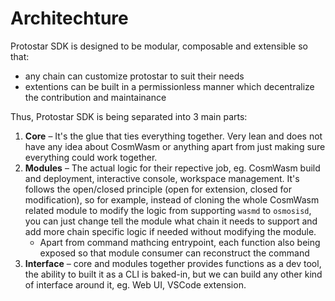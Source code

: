 # Architechture

Protostar SDK is designed to be modular, composable and extensible so that:

- any chain can customize protostar to suit their needs
- extentions can be built in a permissionless manner which decentralize the contribution and maintainance

Thus, Protostar SDK is being separated into 3 main parts:

1. **Core** – It's the glue that ties everything together. Very lean and does not have any idea about CosmWasm or anything apart from just making sure everything could work together.
2. **Modules** – The actual logic for their repective job, eg. CosmWasm build and deployment, interactive console, workspace management. It's follows the open/closed principle (open for extension, closed for modification), so for example, instead of cloning the whole CosmWasm related module to modify the logic from supporting `wasmd` to `osmosisd`, you can just change tell the module what chain it needs to support and add more chain specific logic if needed without modifying the module.
   - Apart from command mathcing entrypoint, each function also being exposed so that module consumer can reconstruct the command
3. **Interface** – core and modules together provides functions as a dev tool, the ability to built it as a CLI is baked-in, but we can build any other kind of interface around it, eg. Web UI, VSCode extension.
